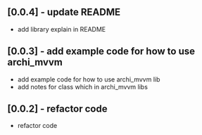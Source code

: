 ## [0.0.4] - update README

* add library explain in README

## [0.0.3] - add example code for how to use archi_mvvm

* add example code for how to use archi_mvvm lib
* add notes for class which in archi_mvvm libs

## [0.0.2] - refactor code

* refactor code
